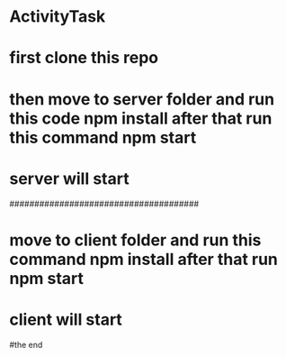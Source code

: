 # ActivityTask
# first clone this repo
# then move to server folder and run this code npm install after that run this command npm start
# server will start
######################################
# move to client folder and run this command npm install after that run npm start
# client will start 
#the end
